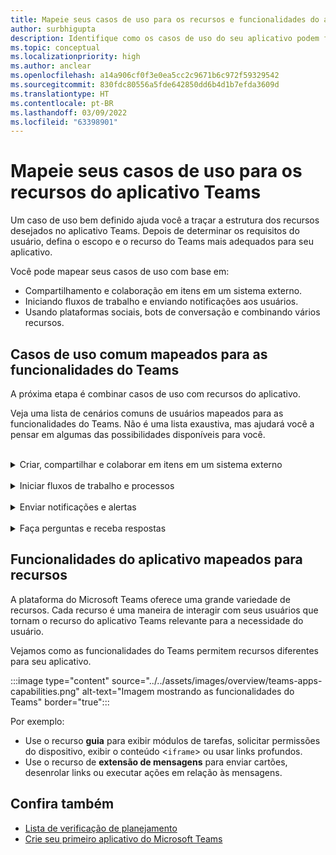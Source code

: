 ```yaml
---
title: Mapeie seus casos de uso para os recursos e funcionalidades do aplicativo Teams
author: surbhigupta
description: Identifique como os casos de uso do seu aplicativo podem funcionar na experiência do Teams, nos recursos e nas funcionalidades do aplicativo; mapeie casos de uso comuns com funcionalidades.
ms.topic: conceptual
ms.localizationpriority: high
ms.author: anclear
ms.openlocfilehash: a14a906cf0f3e0ea5cc2c9671b6c972f59329542
ms.sourcegitcommit: 830fdc80556a5fde642850dd6b4d1b7efda3609d
ms.translationtype: HT
ms.contentlocale: pt-BR
ms.lasthandoff: 03/09/2022
ms.locfileid: "63398901"
---
```

# <a name="map-your-use-cases-to-teams-app-features"></a>Mapeie seus casos de uso para os recursos do aplicativo Teams

Um caso de uso bem definido ajuda você a traçar a estrutura dos recursos desejados no aplicativo Teams. Depois de determinar os requisitos do usuário, defina o escopo e o recurso do Teams mais adequados para seu aplicativo.

Você pode mapear seus casos de uso com base em:

- Compartilhamento e colaboração em itens em um sistema externo.
- Iniciando fluxos de trabalho e enviando notificações aos usuários.
- Usando plataformas sociais, bots de conversação e combinando vários recursos.

## <a name="common-use-cases-mapped-to-teams-capabilities"></a>Casos de uso comum mapeados para as funcionalidades do Teams

A próxima etapa é combinar casos de uso com recursos do aplicativo.

Veja uma lista de cenários comuns de usuários mapeados para as funcionalidades do Teams. Não é uma lista exaustiva, mas ajudará você a pensar em algumas das possibilidades disponíveis para você.
</br>
</br>
<details>
<summary>Criar, compartilhar e colaborar em itens em um sistema externo</summary>

Aplicativos para interagir com seus dados

| **Se desejar...** | **Experimente ...** |
| --- | --- |
| Pesquise sistemas externos e compartilhe os resultados como um cartão interativo. | Extensões de mensagens com comandos de pesquisa |
| Colete informações para inserir em um armazenamento de dados ou executar pesquisas avançadas. | Extensões de mensagens com comandos de ação |
| Crie experiências da Web incorporadas para exibir, trabalhar e compartilhar dados. | Guias |
| Envie dados por push e envie-os para fora do cliente do Teams. | Conectores e webhooks|
| Formulários modais interativos de onde quer que você precise deles para coletar ou exibir informações. | Módulos de tarefas |

</details>
</br>
<details>
<summary>Iniciar fluxos de trabalho e processos</summary>

Uma maneira rápida de iniciar um processo ou fluxo de trabalho em um sistema externo.

| **Se desejar...** | **Experimente ...** |
| --- | --- |
| Acione mensagens, permitindo que seus usuários enviem rapidamente o conteúdo de uma mensagem para seus serviços da Web. | Comandos de ação de extensões de mensagens |
| Abra mensagens de uma guia, um bot ou uma extensão de mensagem para coletar informações antes de iniciar um fluxo de trabalho. | Módulos de tarefas |
| Interaja com os usuários por meio de textos e cartões avançados. | Bots de conversação |
| A boa opção para uma simples interação de ida e volta quando você não precisa criar um bot de conversação inteiro. |  Webhooks de saída |

</details>
</br>
<details>
<summary>Enviar notificações e alertas</summary>

Envie notificações e alertas assíncronos para seus usuários no Teams.

| **Se desejar...** | **Experimente ...** |
| --- | --- |
| Envie mensagens proativas a grupos, canais ou usuários individuais. | Bots de conversação |
| Permitir que um canal assine para receber mensagens. Um conector permite que os usuários personalizem a assinatura com uma página de configuração. | Conectores e webhooks de entrada |

</details>
</br>
<details>
<summary>Faça perguntas e receba respostas</summary>

Conecte-se com seus usuários e resolva suas dúvidas

| **Se desejar...** | **Experimente ...** |
| --- | --- |
| Processamento de linguagem natural, IA, aprendizado de máquina e todas as palavras-chave em evidência. Use um bot alimentado pela nuvem inteligente para conectar seus usuários às respostas de que precisam. | Bots de conversação |
| Incorpore seu portal da Web existente no Teams ou crie uma versão específica do Teams para funcionalidades adicionais. | Guias |

</details>

## <a name="app-capabilities-mapped-to-features"></a>Funcionalidades do aplicativo mapeados para recursos

A plataforma do Microsoft Teams oferece uma grande variedade de recursos. Cada recurso é uma maneira de interagir com seus usuários que tornam o recurso do aplicativo Teams relevante para a necessidade do usuário.

Vejamos como as funcionalidades do Teams permitem recursos diferentes para seu aplicativo.

:::image type="content" source="../../assets/images/overview/teams-apps-capabilities.png" alt-text="Imagem mostrando as funcionalidades do Teams" border="true":::

Por exemplo:

- Use o recurso **guia** para exibir módulos de tarefas, solicitar permissões do dispositivo, exibir o conteúdo <`iframe`> ou usar links profundos.
- Use o recurso de **extensão de mensagens** para enviar cartões, desenrolar links ou executar ações em relação às mensagens.

## <a name="see-also"></a>Confira também

- [Lista de verificação de planejamento](../design/planning-checklist.md)
- [Crie seu primeiro aplicativo do Microsoft Teams ](../../get-started/get-started-overview.md)
